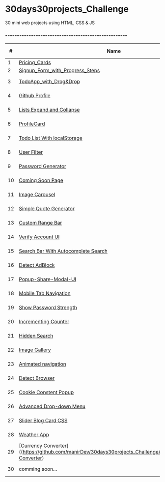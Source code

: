 # 30days30projects_Challenge
30 mini web projects using HTML, CSS &amp; JS
### ----------------------------------------------------

| #  | Name                          | Live Demos |
| ---| ----------------------------- |----------- |
| 1  | [Pricing_Cards](https://github.com/manirDev/30days30projects_Challenge/tree/main/Pricing_Cards)|[LiveDemo](https://manirdev.github.io/30days30projects_Challenge/Pricing_Cards/)|
| 2  | [Signup_Form_with_Progress_Steps](https://github.com/manirDev/30days30projects_Challenge/tree/main/Signup%20with%20Progress%20Steps) |[LiveDemo](https://manirdev.github.io/30days30projects_Challenge/Signup%20with%20Progress%20Steps/)|
| 3 |[TodoApp_with_Drog&Drop](https://github.com/manirDev/30days30projects_Challenge/tree/main/TodoApp_with_Drog%26Drop) | [Live Demo](https://manirdev.github.io/30days30projects_Challenge/TodoApp_with_Drog&Drop/) |
| 4 | [Github Profile](https://github.com/manirDev/30days30projects_Challenge/tree/main/Github%20Profile) | [Live Demo](https://manirdev.github.io/30days30projects_Challenge/Github%20Profile/) |
| 5 | [Lists Expand and Collapse](https://github.com/manirDev/30days30projects_Challenge/tree/main/List_Expand_Collapse)| [Live Demo](https://manirdev.github.io/30days30projects_Challenge/List_Expand_Collapse/)|
| 6 | [ProfileCard](https://github.com/manirDev/30days30projects_Challenge/tree/main/ProfileCard) | [Live Demo](https://manirdev.github.io/30days30projects_Challenge/ProfileCard/)|
| 7 | [Todo List With localStorage](https://github.com/manirDev/30days30projects_Challenge/tree/main/TodoList_with_LocalStorage) | [Live Demo](https://manirdev.github.io/30days30projects_Challenge/TodoList_with_LocalStorage/)|
| 8 | [User Filter](https://github.com/manirDev/30days30projects_Challenge/tree/main/User_Filter) | [Live Demo](https://manirdev.github.io/30days30projects_Challenge/User_Filter/)|
| 9 | [Password Generator](https://github.com/manirDev/30days30projects_Challenge/tree/main/Password_Generator) | [Live Demo](https://manirdev.github.io/30days30projects_Challenge/Password_Generator/)|
| 10 | [Coming Soon Page](https://github.com/manirDev/30days30projects_Challenge/tree/main/Coming_Soon_Page) | [Live Demo](https://manirdev.github.io/30days30projects_Challenge/Coming_Soon_Page/)|
| 11 | [Image Carousel](https://github.com/manirDev/30days30projects_Challenge/tree/main/Image_Carousel) | [Live Demo](https://manirdev.github.io/30days30projects_Challenge/Image_Carousel/)|
| 12 | [Simple Quote Generator](https://github.com/manirDev/30days30projects_Challenge/tree/main/Simple_Quote_Generator) | [Live Demo](https://manirdev.github.io/30days30projects_Challenge/Simple_Quote_Generator/)|
| 13 | [Custom Range Bar](https://github.com/manirDev/30days30projects_Challenge/tree/main/Custom_range_bar)| [Live Demo](https://manirdev.github.io/30days30projects_Challenge/Custom_range_bar/)|
| 14 | [Verify Account UI](https://github.com/manirDev/30days30projects_Challenge/tree/main/Verify_Account_UI) | [Live Demo](https://manirdev.github.io/30days30projects_Challenge/Verify_Account_UI/)|
| 15 | [Search Bar With Autocomplete Search](https://github.com/manirDev/30days30projects_Challenge/tree/main/Search-Bar-with-Autocomplete) | [Live Demo](https://manirdev.github.io/30days30projects_Challenge/Search-Bar-with-Autocomplete/)|
| 16 | [Detect AdBlock](https://github.com/manirDev/30days30projects_Challenge/tree/main/Detect-AdBlock) | [Live Demo](https://manirdev.github.io/30days30projects_Challenge/Detect-AdBlock/)|
| 17 | [Popup-Share-Modal-UI](https://github.com/manirDev/30days30projects_Challenge/tree/main/Popup-Share-Modal-UI/) | [Live Demo](https://manirdev.github.io/30days30projects_Challenge/Popup-Share-Modal-UI/)|
| 18 | [Mobile Tab Navigation](https://github.com/manirDev/30days30projects_Challenge/tree/main/Mobile-tab-navigation/) | [Live Demo](https://manirdev.github.io/30days30projects_Challenge/Mobile-tab-navigation/)|
| 19 | [Show Password Strength](https://github.com/manirDev/30days30projects_Challenge/tree/main/Show-Password-Strength/) | [Live Demo](https://manirdev.github.io/30days30projects_Challenge/Show-Password-Strength/)|
| 20 | [Incrementing Counter](https://github.com/manirDev/30days30projects_Challenge/tree/main/Incrementing-Counter/) | [Live Demo](https://manirdev.github.io/30days30projects_Challenge/Incrementing-Counter/)|
| 21 | [Hidden Search](https://github.com/manirDev/30days30projects_Challenge/tree/main/Hidden-Search/) | [Live Demo](https://manirdev.github.io/30days30projects_Challenge/Hidden-Search/)|
| 22 | [Image Gallery](https://github.com/manirDev/30days30projects_Challenge/tree/main/Image-Gallery/) | [Live Demo](https://manirdev.github.io/30days30projects_Challenge/Image-Gallery/)|
| 23 | [Animated navigation](https://github.com/manirDev/30days30projects_Challenge/tree/main/Animated-navigation/) | [Live Demo](https://manirdev.github.io/30days30projects_Challenge/Animated-navigation/)|
| 24 | [Detect Browser](https://github.com/manirDev/30days30projects_Challenge/tree/main/Detect-Browser) | [Live Demo](https://manirdev.github.io/30days30projects_Challenge/Detect-Browser/)|
| 25 | [Cookie Constent Popup](https://github.com/manirDev/30days30projects_Challenge/tree/main/Cookie-Constent-Popup) | [Live Demo](https://manirdev.github.io/30days30projects_Challenge/Cookie-Constent-Popup/)|
| 26 | [Advanced Drop-down Menu](https://github.com/manirDev/30days30projects_Challenge/tree/main/Advanced-Drop-down-Menu) | [Live Demo](https://manirdev.github.io/30days30projects_Challenge/Advanced-Drop-down-Menu/)|
| 27 | [Slider Blog Card CSS](https://github.com/manirDev/30days30projects_Challenge/tree/main/Slider-Blog-Card-CSS) | [Live Demo](https://manirdev.github.io/30days30projects_Challenge/Slider-Blog-Card-CSS/)|
| 28 | [Weather App](https://github.com/manirDev/30days30projects_Challenge/tree/main/Weather-app-js) | [Live Demo](https://manirdev.github.io/30days30projects_Challenge/Weather-app-js/)|
| 29 | [Currency Converter]((https://github.com/manirDev/30days30projects_Challenge/tree/main/Currency-Converter) | [Live Demo](https://manirdev.github.io/30days30projects_Challenge/Currency-Converter)|
| 30 | comming soon... | [Live Demo]()|

